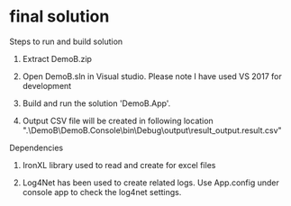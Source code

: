 # final solution

Steps to run and build solution

1. Extract DemoB.zip

2. Open DemoB.sln in Visual studio. Please note I have used VS 2017 for development

3. Build and run the solution 'DemoB.App'.

4. Output CSV file will be created in following location ".\DemoB\DemoB.Console\bin\Debug\output\result_output.result.csv" 


Dependencies

1. IronXL library used to read and create for excel files

2. Log4Net has been used to create related logs. Use App.config under console app to check the log4net settings.


